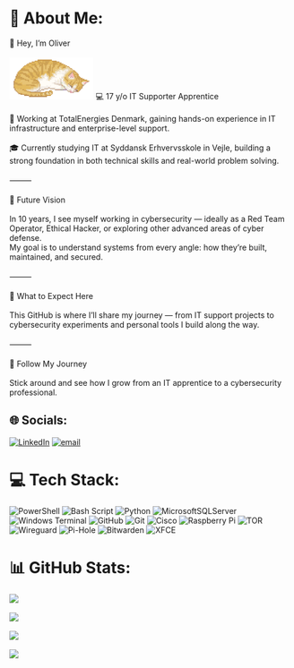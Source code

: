 # 💫 About Me:   
👋 Hey, I’m Oliver<br><br> <img src="assets/Sleeping-cat.gif" width="150" alt="Sleeping ASCII Cat">
💻 17 y/o IT Supporter Apprentice<br><br>🏢 Working at TotalEnergies Denmark, gaining hands-on experience in IT infrastructure and enterprise-level support.<br><br>🎓 Currently studying IT at Syddansk Erhvervsskole in Vejle, building a strong foundation in both technical skills and real-world problem solving.<br><br>⸻<br><br>🔐 Future Vision<br><br>In 10 years, I see myself working in cybersecurity — ideally as a Red Team Operator, Ethical Hacker, or exploring other advanced areas of cyber defense.<br>My goal is to understand systems from every angle: how they’re built, maintained, and secured.<br><br>⸻<br><br>🧠 What to Expect Here<br><br>This GitHub is where I’ll share my journey — from IT support projects to cybersecurity experiments and personal tools I build along the way.<br><br>⸻<br><br>🚀 Follow My Journey<br><br>Stick around and see how I grow from an IT apprentice to a cybersecurity professional.  
  
  
## 🌐 Socials:  
[![LinkedIn](https://img.shields.io/badge/LinkedIn-%230077B5.svg?logo=linkedin&logoColor=white)](https://linkedin.com/in/oliver-larsen-b863b1275) [![email](https://img.shields.io/badge/Email-D14836?logo=gmail&logoColor=white)](mailto:Oliveryl@outlook.dk)   
  
# 💻 Tech Stack:  
![PowerShell](https://img.shields.io/badge/PowerShell-%235391FE.svg?style=for-the-badge&logo=powershell&logoColor=white) ![Bash Script](https://img.shields.io/badge/bash_script-%23121011.svg?style=for-the-badge&logo=gnu-bash&logoColor=white) ![Python](https://img.shields.io/badge/python-3670A0?style=for-the-badge&logo=python&logoColor=ffdd54) ![MicrosoftSQLServer](https://img.shields.io/badge/Microsoft%20SQL%20Server-CC2927?style=for-the-badge&logo=microsoft%20sql%20server&logoColor=white) ![Windows Terminal](https://img.shields.io/badge/Windows%20Terminal-%234D4D4D.svg?style=for-the-badge&logo=windows-terminal&logoColor=white) ![GitHub](https://img.shields.io/badge/github-%23121011.svg?style=for-the-badge&logo=github&logoColor=white) ![Git](https://img.shields.io/badge/git-%23F05033.svg?style=for-the-badge&logo=git&logoColor=white) ![Cisco](https://img.shields.io/badge/cisco-%23049fd9.svg?style=for-the-badge&logo=cisco&logoColor=black) ![Raspberry Pi](https://img.shields.io/badge/-Raspberry_Pi-C51A4A?style=for-the-badge&logo=Raspberry-Pi) ![TOR](https://img.shields.io/badge/tor-%237E4798.svg?style=for-the-badge&logo=tor-project&logoColor=white) ![Wireguard](https://img.shields.io/badge/wireguard-%2388171A.svg?style=for-the-badge&logo=wireguard&logoColor=white) ![Pi-Hole](https://img.shields.io/badge/pihole-%2396060C.svg?style=for-the-badge&logo=pi-hole&logoColor=white) ![Bitwarden](https://img.shields.io/badge/bitwarden-%23175DDC.svg?style=for-the-badge&logo=bitwarden&logoColor=white) ![XFCE](https://img.shields.io/badge/XFCE-%232284F2.svg?style=for-the-badge&logo=xfce&logoColor=white)  
# 📊 GitHub Stats:  
![](https://github-readme-stats.vercel.app/api?username=Olliyoung&theme=blueberry&hide_border=true&include_all_commits=true&count_private=true)

![](https://nirzak-streak-stats.vercel.app/?user=Olliyoung&theme=blueberry&hide_border=true)

![](https://github-readme-stats.vercel.app/api/top-langs/?username=Olliyoung&theme=blueberry&hide_border=true&layout=compact)

![](https://komarev.com/ghpvc/?username=Olliyoung&color=blueviolet)

  
<!-- Proudly created with GPRM ( https://gprm.itsvg.in ) -->  
